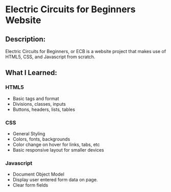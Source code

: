 # Electric Circuits for Beginners Website

## Description:
Electric Circuits for Beginners, or ECB is a website project that makes use of HTML5, CSS,
and Javascript from scratch.

## What I Learned:

### HTML5
* Basic tags and format
* Divisions, classes, inputs
* Buttons, headers, lists, tables

### CSS
* General Styling
* Colors, fonts, backgrounds
* Color change on hover for links, tabs, etc
* Basic responsive layout for smaller devices

### Javascript
* Document Object Model
* Display user entered form data on page.
* Clear form fields
